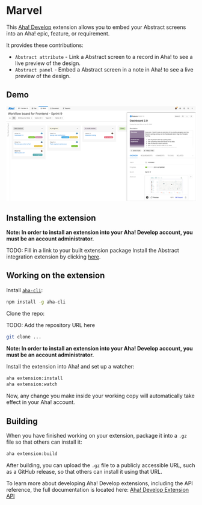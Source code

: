 # Marvel
  
This [Aha! Develop](https://www.aha.io/develop/overview) extension allows you to embed your Abstract screens into an Aha! epic, feature, or requirement.

It provides these contributions:

- `Abstract attribute` - Link a Abstract screen to a record in Aha! to see a live preview of the design.
- `Abstract panel` - Embed a Abstract screen in a note in Aha! to see a live preview of the design.

## Demo

![Screenshot](res/screenshot.png)

## Installing the extension

**Note: In order to install an extension into your Aha! Develop account, you must be an account administrator.**

TODO: Fill in a link to your built extension package
Install the Abstract integration extension by clicking [here](https://secure.aha.io/settings/account/extensions/install?url=).

## Working on the extension

Install [`aha-cli`](https://github.com/aha-app/aha-cli):

```sh
npm install -g aha-cli
```

Clone the repo:

TODO: Add the repository URL here
```sh
git clone ...
```

**Note: In order to install an extension into your Aha! Develop account, you must be an account administrator.**

Install the extension into Aha! and set up a watcher:

```sh
aha extension:install
aha extension:watch
```

Now, any change you make inside your working copy will automatically take effect in your Aha! account.

## Building

When you have finished working on your extension, package it into a `.gz` file so that others can install it:

```sh
aha extension:build
```

After building, you can upload the `.gz` file to a publicly accessible URL, such as a GitHub release, so that others can install it using that URL.

To learn more about developing Aha! Develop extensions, including the API reference, the full documentation is located here: [Aha! Develop Extension API](https://www.aha.io/support/develop/extensions)
